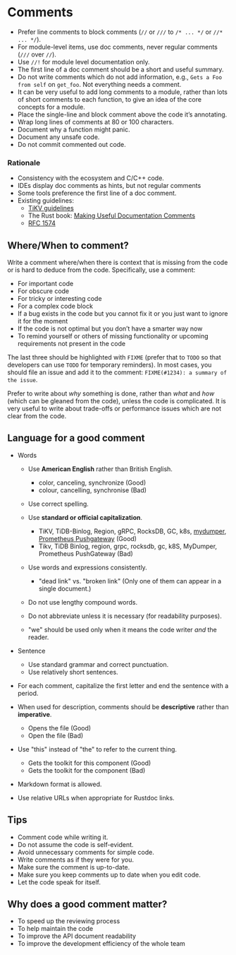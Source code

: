 # Comments

* Prefer line comments to block comments (`//` or `///` to `/* ... */` or `//* ... */`).
* For module-level items, use doc comments, never regular comments (`///` over `//`).
* Use `//!` for module level documentation only.
* The first line of a doc comment should be a short and useful summary.
* Do not write comments which do not add information, e.g., `Gets a Foo from self` on `get_foo`. Not everything needs a comment.
* It can be very useful to add long comments to a module, rather than lots of short comments to each function, to give an idea of the core concepts for a module.
* Place the single-line and block comment above the code it’s annotating.
* Wrap long lines of comments at 80 or 100 characters.
* Document why a function might panic.
* Document any unsafe code.
* Do not commit commented out code.


### Rationale

* Consistency with the ecosystem and C/C++ code.
* IDEs display doc comments as hints, but not regular comments
* Some tools preference the first line of a doc comment.
* Existing guidelines:
  - [TiKV guidelines](https://github.com/tikv/tikv/blob/master/CODE_COMMENT_STYLE.md)
  - The Rust book: [Making Useful Documentation Comments](https://doc.rust-lang.org/book/ch14-02-publishing-to-crates-io.html#making-useful-documentation-comments)
  - [RFC 1574](https://github.com/rust-lang/rfcs/blob/master/text/1574-more-api-documentation-conventions.md)


## Where/When to comment?

Write a comment where/when there is context that is missing from the code or is hard to deduce from the code. Specifically, use a comment:

- For important code
- For obscure code
- For tricky or interesting code
- For a complex code block
- If a bug exists in the code but you cannot fix it or you just want to ignore it for the moment
- If the code is not optimal but you don’t have a smarter way now
- To remind yourself or others of missing functionality or upcoming requirements not present in the code

The last three should be highlighted with `FIXME` (prefer that to `TODO` so that developers can use `TODO` for temporary reminders). In most cases, you should file an issue and add it to the comment: `FIXME(#1234): a summary of the issue`.

Prefer to write about *why* something is done, rather than *what* and *how* (which can be gleaned from the code), unless the code is complicated. It is very useful to write about trade-offs or performance issues which are not clear from the code.


## Language for a good comment

- Words
    
    - Use **American English** rather than British English.
        
        - color, canceling, synchronize     (Good)
        - colour, cancelling, synchronise   (Bad)
    
    - Use correct spelling.

    - Use **standard or official capitalization**.
        
        - TiKV, TiDB-Binlog, Region, gRPC, RocksDB, GC, k8s, [mydumper](https://github.com/maxbube/mydumper), [Prometheus Pushgateway](https://github.com/prometheus/pushgateway)   (Good)
        - Tikv, TiDB Binlog, region, grpc, rocksdb, gc, k8S, MyDumper, Prometheus PushGateway   (Bad)

    - Use words and expressions consistently.
        
        - "dead link" vs. "broken link" (Only one of them can appear in a single document.)
    
    - Do not use lengthy compound words.

    - Do not abbreviate unless it is necessary (for readability purposes).

    - "we" should be used only when it means the code writer *and* the reader.

- Sentence

    - Use standard grammar and correct punctuation.
    - Use relatively short sentences.

- For each comment, capitalize the first letter and end the sentence with a period.

- When used for description, comments should be **descriptive** rather than **imperative**.

    - Opens the file   (Good)
    - Open the file    (Bad)

- Use "this" instead of "the" to refer to the current thing.
    
    - Gets the toolkit for this component   (Good)
    - Gets the toolkit for the component    (Bad)

- Markdown format is allowed.

- Use relative URLs when appropriate for Rustdoc links.


## Tips

- Comment code while writing it.
- Do not assume the code is self-evident.
- Avoid unnecessary comments for simple code.
- Write comments as if they were for you.
- Make sure the comment is up-to-date.
- Make sure you keep comments up to date when you edit code.
- Let the code speak for itself.


## Why does a good comment matter?

- To speed up the reviewing process
- To help maintain the code
- To improve the API document readability
- To improve the development efficiency of the whole team
